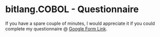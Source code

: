 # bitlang.COBOL - Questionnaire

If you have a spare couple of minutes, I would appreciate it if you could complete my questionnaire @ [Google Form Link](https://docs.google.com/forms/d/e/1FAIpQLScf7xIL2xc6leESzVVJH55Gufe1QoooE7G5pzoCDItOi5JlHg/viewform?usp=pp_url&entry.1100987930=No&entry.305553560=Yes&entry.1168732002=3&entry.1481499705=3&entry.575472136=3&entry.1667323397=3&entry.1126035919=3&entry.1982811693=3&entry.587605597=3).

